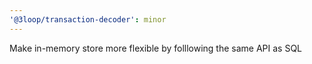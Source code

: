 ```yaml
---
'@3loop/transaction-decoder': minor
---
```


Make in-memory store more flexible by folllowing the same API as SQL
